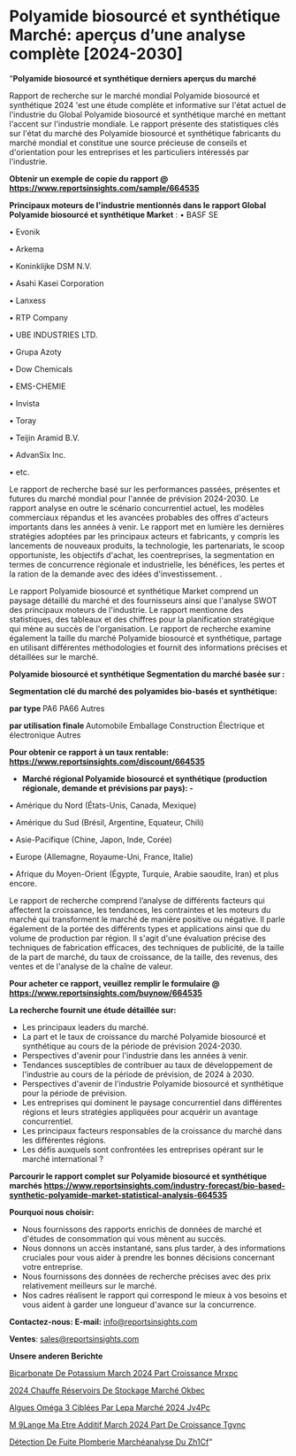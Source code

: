 # Polyamide biosourcé et synthétique Marché: aperçus d’une analyse complète [2024-2030]

"<strong>Polyamide biosourcé et synthétique derniers aperçus du marché</strong>

Rapport de recherche sur le marché mondial Polyamide biosourcé et synthétique 2024 'est une étude complète et informative sur l'état actuel de l'industrie du Global Polyamide biosourcé et synthétique marché en mettant l'accent sur l'industrie mondiale. Le rapport présente des statistiques clés sur l'état du marché des Polyamide biosourcé et synthétique fabricants du marché mondial et constitue une source précieuse de conseils et d'orientation pour les entreprises et les particuliers intéressés par l'industrie.

<strong>Obtenir un exemple de copie du rapport @ <a href=https://www.reportsinsights.com/sample/664535>https://www.reportsinsights.com/sample/664535</a></strong>

<strong>Principaux moteurs de l'industrie mentionnés dans le rapport Global Polyamide biosourcé et synthétique Market</strong> :
• BASF SE

• Evonik

• Arkema

• Koninklijke DSM N.V.

• Asahi Kasei Corporation

• Lanxess

• RTP Company

• UBE INDUSTRIES LTD.

• Grupa Azoty

• Dow Chemicals

• EMS-CHEMIE

• Invista

• Toray

• Teijin Aramid B.V.

• AdvanSix Inc.

• etc.

Le rapport de recherche basé sur les performances passées, présentes et futures du marché mondial pour l'année de prévision 2024-2030. Le rapport analyse en outre le scénario concurrentiel actuel, les modèles commerciaux répandus et les avancées probables des offres d'acteurs importants dans les années à venir. Le rapport met en lumière les dernières stratégies adoptées par les principaux acteurs et fabricants, y compris les lancements de nouveaux produits, la technologie, les partenariats, le scoop opportuniste, les objectifs d'achat, les coentreprises, la segmentation en termes de concurrence régionale et industrielle, les bénéfices, les pertes et la ration de la demande avec des idées d'investissement. .

Le rapport Polyamide biosourcé et synthétique Market comprend un paysage détaillé du marché et des fournisseurs ainsi que l'analyse SWOT des principaux moteurs de l'industrie. Le rapport mentionne des statistiques, des tableaux et des chiffres pour la planification stratégique qui mène au succès de l'organisation. Le rapport de recherche examine également la taille du marché Polyamide biosourcé et synthétique, partage en utilisant différentes méthodologies et fournit des informations précises et détaillées sur le marché.

<strong>Polyamide biosourcé et synthétique Segmentation du marché basée sur :</strong>

<strong> Segmentation clé du marché des polyamides bio-basés et synthétique: </strong>

<strong> par type </strong>
PA6
PA66
Autres

<strong> par utilisation finale </strong>
Automobile
Emballage
Construction
Électrique et électronique
Autres

<strong>Pour obtenir ce rapport à un taux rentable: <a href=https://www.reportsinsights.com/discount/664535>https://www.reportsinsights.com/discount/664535</a></strong>
<ul>
  <li><strong>Marché régional Polyamide biosourcé et synthétique (production régionale, demande et prévisions par pays): -</strong></li>
</ul>
• Amérique du Nord (États-Unis, Canada, Mexique)

• Amérique du Sud (Brésil, Argentine, Equateur, Chili)

• Asie-Pacifique (Chine, Japon, Inde, Corée)

• Europe (Allemagne, Royaume-Uni, France, Italie)

• Afrique du Moyen-Orient (Égypte, Turquie, Arabie saoudite, Iran) et plus encore.

Le rapport de recherche comprend l’analyse de différents facteurs qui affectent la croissance, les tendances, les contraintes et les moteurs du marché qui transforment le marché de manière positive ou négative. Il parle également de la portée des différents types et applications ainsi que du volume de production par région. Il s'agit d'une évaluation précise des techniques de fabrication efficaces, des techniques de publicité, de la taille de la part de marché, du taux de croissance, de la taille, des revenus, des ventes et de l'analyse de la chaîne de valeur.

<strong>Pour acheter ce rapport, veuillez remplir le formulaire @   <a href=https://www.reportsinsights.com/buynow/664535>https://www.reportsinsights.com/buynow/664535</a></strong>

<strong>La recherche fournit une étude détaillée sur:</strong>
<ul>
  <li>Les principaux leaders du marché.</li>
  <li>La part et le taux de croissance du marché Polyamide biosourcé et synthétique au cours de la période de prévision 2024-2030.</li>
  <li>Perspectives d'avenir pour l'industrie dans les années à venir.</li>
  <li>Tendances susceptibles de contribuer au taux de développement de l'industrie au cours de la période de prévision, de 2024 à 2030.</li>
  <li>Perspectives d'avenir de l'industrie Polyamide biosourcé et synthétique pour la période de prévision.</li>
  <li>Les entreprises qui dominent le paysage concurrentiel dans différentes régions et leurs stratégies appliquées pour acquérir un avantage concurrentiel.</li>
  <li>Les principaux facteurs responsables de la croissance du marché dans les différentes régions.</li>
  <li>Les défis auxquels sont confrontées les entreprises opérant sur le marché international ?</li>
</ul>

<strong>Parcourir le rapport complet sur Polyamide biosourcé et synthétique marchés <a href=https://www.reportsinsights.com/industry-forecast/bio-based-synthetic-polyamide-market-statistical-analysis-664535>https://www.reportsinsights.com/industry-forecast/bio-based-synthetic-polyamide-market-statistical-analysis-664535</a></strong>

<strong>Pourquoi nous choisir:</strong>
<ul>
  <li>Nous fournissons des rapports enrichis de données de marché et d'études de consommation qui vous mènent au succès.</li>
  <li>Nous donnons un accès instantané, sans plus tarder, à des informations cruciales pour vous aider à prendre les bonnes décisions concernant votre entreprise.</li>
  <li>Nous fournissons des données de recherche précises avec des prix relativement meilleurs sur le marché.</li>
  <li>Nos cadres réalisent le rapport qui correspond le mieux à vos besoins et vous aident à garder une longueur d'avance sur la concurrence.</li>
</ul>
<strong>Contactez-nous:
</strong><strong>E-mail:</strong> <a href=mailto:info@reportsinsights.com>info@reportsinsights.com</a>

<strong>Ventes</strong>: <a href=mailto:sales@reportsinsights.com>sales@reportsinsights.com</a>

<strong>Unsere anderen Berichte</strong>

<a href=https://www.linkedin.com/pulse/bicarbonate-de-potassium-march%C3%A9-2024-part-croissance-mrxpc/>Bicarbonate De Potassium March 2024 Part Croissance Mrxpc</a>

<a href=https://www.linkedin.com/pulse/2024-chauffe-réservoirs-de-stockage-marché-okbec/>2024 Chauffe Réservoirs De Stockage Marché Okbec</a>

<a href=https://www.linkedin.com/pulse/algues-oméga-3-ciblées-par-lepa-marché-2024-jv4pc/>Algues Oméga 3 Ciblées Par Lepa Marché 2024 Jv4Pc</a>

<a href=https://www.linkedin.com/pulse/m%C3%A9lange-ma%C3%AEtre-additif-march%C3%A9-2024-part-de-croissance-tgvnc/>M 9Lange Ma Etre Additif March 2024 Part De Croissance Tgvnc</a>

<a href=https://www.linkedin.com/pulse/détection-de-fuite-plomberie-marchéanalyse-du-zh1cf/>Détection De Fuite Plomberie Marchéanalyse Du Zh1Cf</a>"
